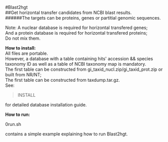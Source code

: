 #Blast2hgt    
##Get horizontal transfer candidates from NCBI blast results.    
######The targets can be proteins, genes or partitial genomic sequences.   

Note: A nuclear database is required for horizontal transfered genes;   
And a protein database is required for horizontal transfered proteins;   
Do not mix them.

**How to install:**  
All files are portable.   
However, a database with a table containing hits' accession && species taxonomy ID as well as a table of NCBI taxonomy map is mandatory.  
The first table can be constructed from gi_taxid_nucl.zip/gi_taxid_prot.zip or built from NR/NT;     
The first table can be constructed from taxdump.tar.gz.   
See: 
>INSTALL  
>
for detailed database installation guide. 

**How to run:**  
>
0run.sh   
>
contains a simple example explaining how to run Blast2hgt.   
